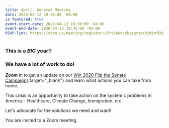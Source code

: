 ```yaml
---
title: April  General Meeting
date: 2020-04-12 20:30:00 -04:00
is featured: true
event-start-date: 2020-04-13 18:30:00 -04:00
event-end-date: 2020-04-13 19:45:00 -04:00
RSVP-link: https://zoom.us/meeting/register/v5Ytde6vrzkjeqtzaYUjWjmfQ9j3fZyq4A?link_id=3&can_id=9a7cc198611ac2a74f284fdda8e14f7e&source=email-indivisible-acton-weekly-newsletter-3312020&email_referrer=email_768444&email_subject=indivisible-acton-weekly-newsletter-472020
---
```


### This is a *BIG* year!!

### We have a lot of work to do!

***Zoom*** in to get an update on our [Win 2020 Flip the Senate Campaign](https://sites.google.com/view/win2020personalmonthlystrategy/home){:target="_blank"} and learn what actions you can take from home.

This crisis is an opportunity to take action on the systemic problems in America - Healthcare, Climate Change, Immigration, etc.

Let's advocate for the solutions we need and want!

You are invited to a Zoom meeting.